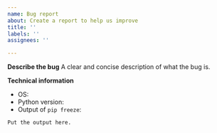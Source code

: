 ```yaml
---
name: Bug report
about: Create a report to help us improve
title: ''
labels: ''
assignees: ''

---
```


**Describe the bug**
A clear and concise description of what the bug is.

**Technical information**
- OS:
- Python version:
- Output of `pip freeze`:
```
Put the output here.
```
